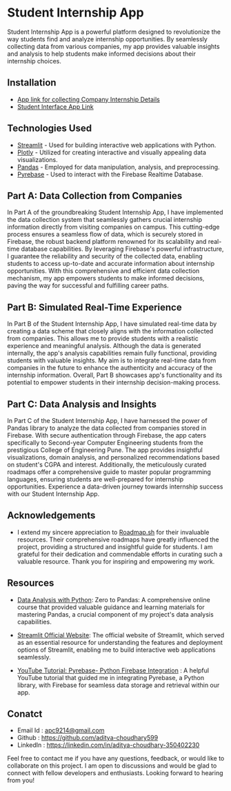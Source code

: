 # Student Internship App

Student Internship App is a powerful platform designed to revolutionize the way students find and analyze internship opportunities. By seamlessly collecting data from various companies, my app provides valuable insights and analysis to help students make informed decisions about their internship choices.

## Installation

- [App link for collecting Company Internship Details](https://aditya-choudhary599-rpoops-mini-p-part-aappstreamlit-app-p0d5jv.streamlit.app/)
- [Student Interface App Link](https://aditya-choudhary599-rpoops-mini-p-part-cappstreamlit-app-gg9wsq.streamlit.app/)
## Technologies Used

- [Streamlit](https://streamlit.io/) -  Used for building interactive web applications with Python.
- [Plotly](https://plotly.com/) - Utilized for creating interactive and visually appealing data visualizations.
- [Pandas](https://pandas.pydata.org/) - Employed for data manipulation, analysis, and preprocessing.
- [Pyrebase](https://github.com/thisbejim/Pyrebase) -  Used to interact with the Firebase Realtime Database.
## Part A: Data Collection from Companies

In Part A of the groundbreaking Student Internship App, I have implemented the data collection system that seamlessly gathers crucial internship information directly from visiting companies on campus. This cutting-edge process ensures a seamless flow of data, which is securely stored in Firebase, the robust backend platform renowned for its scalability and real-time database capabilities. By leveraging Firebase's powerful infrastructure, I guarantee the reliability and security of the collected data, enabling students to access up-to-date and accurate information about internship opportunities. With this comprehensive and efficient data collection mechanism, my app empowers students to make informed decisions, paving the way for successful and fulfilling career paths.
## Part B: Simulated Real-Time Experience 

In Part B of the Student Internship App, I have simulated real-time data by creating a data scheme that closely aligns with the information collected from companies. This allows me to provide students with a realistic experience and meaningful analysis. Although the data is generated internally, the app's analysis capabilities remain fully functional, providing students with valuable insights. My aim is to integrate real-time data from companies in the future to enhance the authenticity and accuracy of the internship information. Overall, Part B showcases app's functionality and its potential to empower students in their internship decision-making process.
## Part C: Data Analysis and Insights

In Part C of the Student Internship App, I have harnessed the power of Pandas library to analyze the data collected from companies stored in Firebase. With secure authentication through Firebase, the app caters specifically to Second-year Computer Engineering students from the prestigious College of Engineering Pune. The app provides insightful visualizations, domain analysis, and personalized recommendations based on student's CGPA and interest. Additionally, the meticulously curated roadmaps offer a comprehensive guide to master popular programming languages, ensuring students are well-prepared for internship opportunities. Experience a data-driven journey towards internship success with our Student Internship App.
## Acknowledgements

- I extend my sincere appreciation to [Roadmap.sh](https://roadmap.sh/) for their invaluable resources. Their comprehensive roadmaps have greatly influenced the project, providing a structured and insightful guide for students. I am grateful for their dedication and commendable efforts in curating such a valuable resource. Thank you for inspiring and empowering my work.

 


## Resources

- [Data Analysis with Python](https://jovian.com/learn/data-analysis-with-python-zero-to-pandas): Zero to Pandas: A comprehensive online course that provided valuable guidance and learning materials for mastering Pandas, a crucial component of my project's data analysis capabilities.

- [Streamlit Official Website](https://docs.streamlit.io/library/api-reference): The official website of Streamlit, which served as an essential resource for understanding the features and deployment options of Streamlit, enabling me to build interactive web applications seamlessly.

- [YouTube Tutorial: Pyrebase- Python Firebase Integration](https://www.youtube.com/watch?v=s-Ga8c3toVY) : A helpful YouTube tutorial that guided me in integrating Pyrebase, a Python library, with Firebase for seamless data storage and retrieval within our app.
## Conatct

- Email Id : apc9214@gmail.com
- Github : https://github.com/aditya-choudhary599
- LinkedIn : https://linkedin.com/in/aditya-choudhary-350402230

Feel free to contact me if you have any questions, feedback, or would like to collaborate on this project. I am open to discussions and would be glad to connect with fellow developers and enthusiasts. Looking forward to hearing from you!
